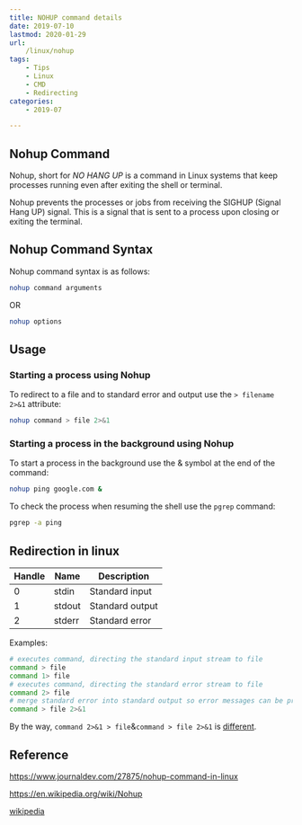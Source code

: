 ```yaml
---
title: NOHUP command details
date: 2019-07-10
lastmod: 2020-01-29 
url:
    /linux/nohup
tags:
    - Tips  
    - Linux
    - CMD
    - Redirecting
categories:
    - 2019-07

---
```


## Nohup Command
Nohup, short for _NO HANG UP_ is a command in Linux systems that keep processes running even after exiting the shell or terminal.

Nohup prevents the processes or jobs from receiving the SIGHUP (Signal Hang UP) signal. This is a signal that is sent to a process upon closing or exiting the terminal.

## Nohup Command Syntax
Nohup command syntax is as follows:
```bash
nohup command arguments
```
OR
```bash
nohup options
```

## Usage

### Starting a process using Nohup

To redirect to a file and to standard error and output use the `> filename 2>&1` attribute:
```bash
nohup command > file 2>&1
```

### Starting a process in the background using Nohup
To start a process in the background use the & symbol at the end of the command:
```bash
nohup ping google.com &
```
To check the process when resuming the shell use the `pgrep` command:
```bash
pgrep -a ping
``` 


## Redirection in linux

|Handle	|Name	|Description|
|-------|-------|-----------|
|0	|stdin	|Standard input|
|1	|stdout	|Standard output|
|2	|stderr	|Standard error|

Examples:
```bash
# executes command, directing the standard input stream to file
command > file
command 1> file
# executes command, directing the standard error stream to file
command 2> file
# merge standard error into standard output so error messages can be processed together with (or alternately to) the usual output.
command > file 2>&1
```

By the way, `command 2>&1 > file`&`command > file 2>&1` is [different](https://en.wikipedia.org/wiki/Redirection_(computing)#Redirecting_to_and_from_the_standard_file_handles).

## Reference
https://www.journaldev.com/27875/nohup-command-in-linux

https://en.wikipedia.org/wiki/Nohup

[wikipedia](https://en.wikipedia.org/wiki/Redirection_(computing))